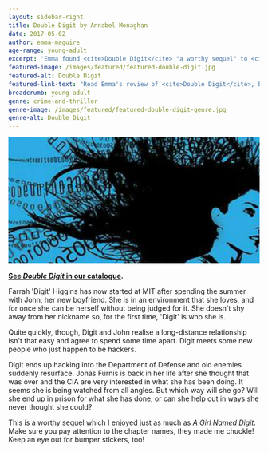```yaml
---
layout: sidebar-right
title: Double Digit by Annabel Monaghan
date: 2017-05-02
author: emma-maguire
age-range: young-adult
excerpt: 'Emma found <cite>Double Digit</cite> "a worthy sequel" to <cite>A Girl Named Digit</cite>.'
featured-image: /images/featured/featured-double-digit.jpg
featured-alt: Double Digit
featured-link-text: "Read Emma's review of <cite>Double Digit</cite>, by Annabel Monaghan."
breadcrumb: young-adult
genre: crime-and-thriller
genre-image: /images/featured/featured-double-digit-genre.jpg
genre-alt: Double Digit
---
```


![Double Digit](/images/featured/featured-double-digit.jpg)

**[See <cite>Double Digit</cite> in our catalogue](https://suffolk.spydus.co.uk/cgi-bin/spydus.exe/ENQ/OPAC/BIBENQ?BRN=1743627).**

Farrah 'Digit' Higgins has now started at MIT after spending the summer with John, her new boyfriend. She is in an environment that she loves, and for once she can be herself without being judged for it. She doesn't shy away from her nickname so, for the first time, 'Digit' is who she is.

Quite quickly, though, Digit and John realise a long-distance relationship isn't that easy and agree to spend some time apart. Digit meets some new people who just happen to be hackers.

Digit ends up hacking into the Department of Defense and old enemies suddenly resurface. Jonas Furnis is back in her life after she thought that was over and the CIA are very interested in what she has been doing. It seems she is being watched from all angles. But which way will she go? Will she end up in prison for what she has done, or can she help out in ways she never thought she could?

This is a worthy sequel which I enjoyed just as much as [<cite>A Girl Named Digit</cite>](/new-suggestions/young-adult/a-girl-named-digit-by-annabel-monaghan/). Make sure you pay attention to the chapter names, they made me chuckle! Keep an eye out for bumper stickers, too!
